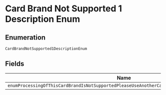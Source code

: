 
# Card Brand Not Supported 1 Description Enum

## Enumeration

`CardBrandNotSupported1DescriptionEnum`

## Fields

| Name |
|  --- |
| `enumProcessingOfThisCardBrandIsNotSupportedPleaseUseAnotherCardToContinueWithThisTransaction` |

